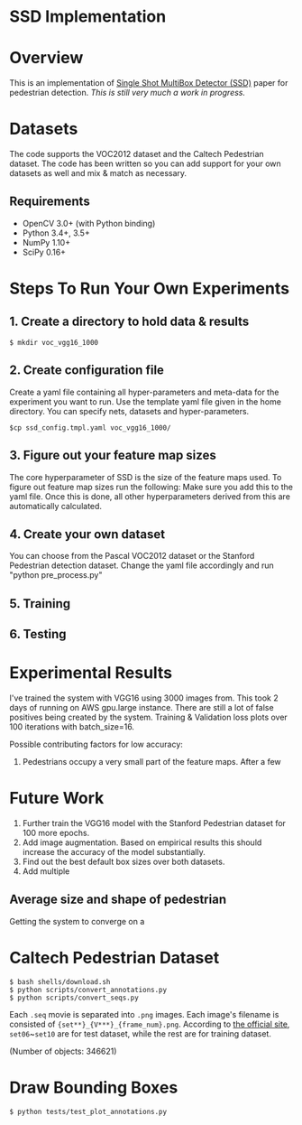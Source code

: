 SSD Implementation 
==============

# Overview

This is an implementation of [Single Shot MultiBox Detector (SSD)](https://arxiv.org/abs/1512.02325)
paper for pedestrian detection. *This is still very much a work in progress.*

# Datasets

The code supports the VOC2012 dataset and the Caltech Pedestrian
dataset. 
The code has been written so you can add  support for your own
datasets as well and mix & match as necessary. 

## Requirements

- OpenCV 3.0+ (with Python binding)
- Python 3.4+, 3.5+
- NumPy 1.10+
- SciPy 0.16+

# Steps To Run Your Own Experiments

## 1. Create a directory to hold data & results
```
$ mkdir voc_vgg16_1000
```

## 2. Create configuration file
Create a yaml file containing all hyper-parameters and meta-data for the experiment you want to run. Use the template yaml file given in the home directory. You can specify nets, datasets and hyper-parameters.
```
$cp ssd_config.tmpl.yaml voc_vgg16_1000/
```

## 3. Figure out your feature map sizes
The core hyperparameter of SSD is the size of the feature maps used. To figure out feature map sizes run the following:
Make sure you add this to the yaml file. 
Once this is done, all other hyperparameters derived from this are automatically calculated. 

## 4. Create your own dataset
You can choose from the Pascal VOC2012 dataset or the Stanford Pedestrian detection dataset. Change the yaml file accordingly and run "python pre_process.py"

## 5. Training 


## 6. Testing 


# Experimental Results
I've trained the system with VGG16 using 3000 images from. This took 2 days of running on AWS gpu.large instance. There are still a lot of false positives being created by the system. 
Training & Validation loss plots over 100 iterations with batch_size=16. 

Possible contributing factors for low accuracy:
1. Pedestrians occupy a very small part of the feature maps. After a few 

# Future Work
1. Further train the VGG16 model with the Stanford Pedestrian dataset for 100 more epochs.
2. Add image augmentation. Based on empirical results this should increase the accuracy of the model substantially.
3. Find out the best default box sizes over both datasets.
4. Add multiple 

## Average size and shape of pedestrian
Getting the system to converge on a 

# Caltech Pedestrian Dataset

```
$ bash shells/download.sh
$ python scripts/convert_annotations.py
$ python scripts/convert_seqs.py
```

Each `.seq` movie is separated into `.png` images. Each image's filename is consisted of `{set**}_{V***}_{frame_num}.png`. According to [the official site](http://www.vision.caltech.edu/Image_Datasets/CaltechPedestrians/), `set06`~`set10` are for test dataset, while the rest are for training dataset.

(Number of objects: 346621)

# Draw Bounding Boxes

```
$ python tests/test_plot_annotations.py
```
